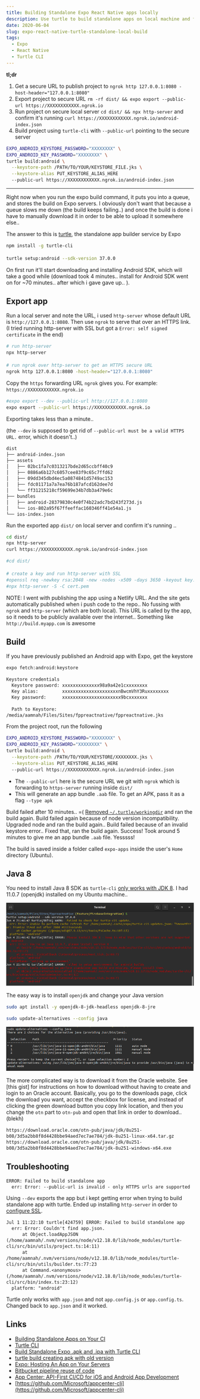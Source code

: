 ```yaml
---
title: Building Standalone Expo React Native apps locally
description: Use turtle to build standalone apps on local machine and for Continuous Integration (CI) setups
date: 2020-06-04
slug: expo-react-native-turtle-standalone-local-build
tags:
  - Expo
  - React Native
  - Turtle CLI
---
```


**tl;dr**

1. Get a secure URL to publish project to `ngrok http 127.0.0.1:8080 -host-header="127.0.0.1:8080"`
1. Export project to secure URL `rm -rf dist/ && expo export --public-url https://XXXXXXXXXXXX.ngrok.io`
1. Run project on secure local server `cd dist/ && npx http-server` and confirm it's running `curl https://XXXXXXXXXXXX.ngrok.io/android-index.json`
1. Build project using `turtle-cli` with `--public-url` pointing to the secure server

```bash
EXPO_ANDROID_KEYSTORE_PASSWORD="XXXXXXXX" \
EXPO_ANDROID_KEY_PASSWORD="XXXXXXXX" \
turtle build:android \
  --keystore-path /PATH/TO/YOUR/KEYSTORE_FILE.jks \
  --keystore-alias PUT_KEYSTORE_ALIAS_HERE
  --public-url https://XXXXXXXXXXXX.ngrok.io/android-index.json
```

---

Right now when you run the expo build command, it puts you into a queue, and stores the build on Expo servers. I obviously don't want that because a queue slows me down (the build keeps failing..) and once the build is done i have to manually download it in order to be able to upload it somewhere else..

The answer to this is [turtle](https://github.com/expo/turtle), the standalone app builder service by Expo

```bash
npm install -g turtle-cli

turtle setup:android --sdk-version 37.0.0
```

On first run it'll start downloading and installing Android SDK, which will take a good while (download took 4 minutes.. install for Android SDK went on for ~70 minutes.. after which i gave gave up.. ).

## Export app

Run a local server and note the URL, i used `http-server` whose default URL is `http://127.0.0.1:8080`. Then use `ngrok` to serve that over an HTTPS link. (I tried running http-server with SSL but got a `Error: self signed certificate` in the end)

```bash
# run http-server
npx http-server

# run ngrok over http-server to get an HTTPS secure URL
ngrok http 127.0.0.1:8080 -host-header="127.0.0.1:8080"
```

Copy the `https` forwarding URL `ngrok` gives you. For example: `https://XXXXXXXXXXXX.ngrok.io`

```bash
#expo export --dev --public-url http://127.0.0.1:8080
expo export --public-url https://XXXXXXXXXXXX.ngrok.io
```

Exporting takes less than a minute..

(the `--dev` is supposed to get rid of `--public-url must be a valid HTTPS URL.` error, which it doesn't..)

```
dist
├── android-index.json
├── assets
│   ├── 02bc1fa7c0313217bde2d65ccbff40c9
│   ├── 0886a6b127c6057cee83f9c65c7ffd62
│   ├── 09dd345dbd4ec5a0874841d5749ac153
│   ├── fdc01171a7a7ea76b187afcd162dee7d
│   └── ff31215218cf59699e34b7db3a479e6c
├── bundles
│   ├── android-28379830c4e0f74b22adc7bd243f273d.js
│   └── ios-802a95f67ffeeffac160346ff41e54a1.js
└── ios-index.json
```

Run the exported app `dist/` on local server and confirm it's running ..

```bash
cd dist/
npx http-server
curl https://XXXXXXXXXXXX.ngrok.io/android-index.json
```

```bash
#cd dist/

# create a key and run http-server with SSL
#openssl req -newkey rsa:2048 -new -nodes -x509 -days 3650 -keyout key.pem -out cert.pem
#npx http-server -S -C cert.pem
```

NOTE: I went with publishing the app using a Netlify URL. And the site gets automatically published when i push code to the repo.. No fussing with `ngrok` and `http-server` (which are both local). This URL is called by the app, so it needs to be publicly available over the internet.. Something like `http://build.myapp.com` is awesome

## Build

If you have previously published an Android app with Expo, get the keystore

```bash
expo fetch:android:keystore
```

```
Keystore credentials
  Keystore password: xxxxxxxxxxxxxx98a9a42e1cxxxxxxxx
  Key alias:         xxxxxxxxxxxxxxxxxxxxxnBwcmVhY3Ruxxxxxxxx
  Key password:      xxxxxxxxxxxxxxxxxxxxxx9bcxxxxxxx

  Path to Keystore:  /media/aamnah/Files/Sites/fppreactnative/fppreactnative.jks
```

From the project root, run the following

```bash
EXPO_ANDROID_KEYSTORE_PASSWORD="XXXXXXXX" \
EXPO_ANDROID_KEY_PASSWORD="XXXXXXXX" \
turtle build:android \
  --keystore-path /PATH/TO/YOUR/KEYSTORE/XXXXXXXX.jks \
  --keystore-alias PUT_KEYSTORE_ALIAS_HERE
  --public-url https://XXXXXXXXXXXX.ngrok.io/android-index.json
```

- The `--public-url` here is the secure URL we git with `ngrok` which is forwarding to `https-server` running inside `dist/`
- This will generate an app bundle `.aab` file. To get an APK, pass it as a flag `--type apk`

Build failed after 10 minutes.. =( [Removed `~/.turtle/workingdir`](https://github.com/expo/turtle/issues/92#issuecomment-501234902) and ran the build again. Build failed again because of node version incompatibility. Upgraded node and ran the build again.. Build failed because of an invalid keystore error.. Fixed that, ran the build again. Success! Took around 5 minutes to give me an app bundle `.aab` file. Yesssss!

The build is saved inside a folder called `expo-apps` inside the user's `Home` directory (Ubuntu).

## Java 8

You need to install Java 8 SDK as `turtle-cli` [only works with JDK 8](https://github.com/expo/turtle/issues/45#issuecomment-484444687). I had 11.0.7 (openjdk) installed on my Ubuntu machine..

![screenshot - Turtle JDK 8 Error](./turtle-jdk-8-error.png)

The easy way is to install `openjdk` and change your Java version

```bash
sudo apt install -y openjdk-8-jdk-headless openjdk-8-jre
```

```bash
sudo update-alternatives --config java
```

![screenshot - terminal change java sdk version](./change-jdk-version-ubuntu.png)

The more complicated way is to download it from the Oracle website. See [this gist] for instructions on how to download without having to create and login to an Oracle account. Basically, you go to the downloads page, click the download you want, accept the checkbox for license, and instead of clicking the green download button you copy link location, and then you change the `otn` part to `otn-pub` and open that link in order to download.. (blekh)

```
https://download.oracle.com/otn-pub/java/jdk/8u251-b08/3d5a2bb8f8d4428bbe94aed7ec7ae784/jdk-8u251-linux-x64.tar.gz
https://download.oracle.com/otn-pub/java/jdk/8u251-b08/3d5a2bb8f8d4428bbe94aed7ec7ae784/jdk-8u251-windows-x64.exe
```

## Troubleshooting

```
ERROR: Failed to build standalone app
  err: Error: --public-url is invalid - only HTTPS urls are supported
```

Using `--dev` exports the app but i kept getting error when trying to build standalone app with turtle. Ended up installing `http-server` in order to [configure SSL](https://github.com/http-party/http-server#tlsssl).

```
Jul 1 11:22:10 turtle[424759] ERROR: Failed to build standalone app
  err: Error: Couldn't find app.json.
      at Object.loadAppJSON (/home/aamnah/.nvm/versions/node/v12.18.0/lib/node_modules/turtle-cli/src/bin/utils/project.ts:14:11)
      at /home/aamnah/.nvm/versions/node/v12.18.0/lib/node_modules/turtle-cli/src/bin/utils/builder.ts:77:23
      at Command.<anonymous> (/home/aamnah/.nvm/versions/node/v12.18.0/lib/node_modules/turtle-cli/src/bin/index.ts:23:12)
  platform: "android"
```

Turtle only works with `app.json` and not `app.config.js` or `app.config.ts`. Changed back to `app.json` and it worked.

## Links

- [Building Standalone Apps on Your CI](https://docs.expo.io/distribution/turtle-cli/)
- [Turtle CLI](https://github.com/expo/turtle)
- [Build Standalone Expo .apk and .ipa with Turtle CLI](https://www.robincussol.com/build-standalone-expo-apk-ipa-with-turtle-cli/)
- [turtle build creating apk with old version](https://forums.expo.io/t/turtle-build-creating-apk-with-old-version/37135/4)
- [Expo: Hosting An App on Your Servers](https://docs.expo.io/distribution/hosting-your-app/)
- [Bitbucket pipeline reuse of code](https://community.atlassian.com/t5/Bitbucket-questions/Bitbucket-pipeline-reuse-of-code/qaq-p/1134797)
- [App Center: API-First CI/CD for iOS and Android App Development](https://devblogs.microsoft.com/appcenter/app-center-api-first-cicd-for-ios-and-android-app-development/)
- [https://github.com/Microsoft/appcenter-cli](https://github.com/Microsoft/appcenter-cli)
